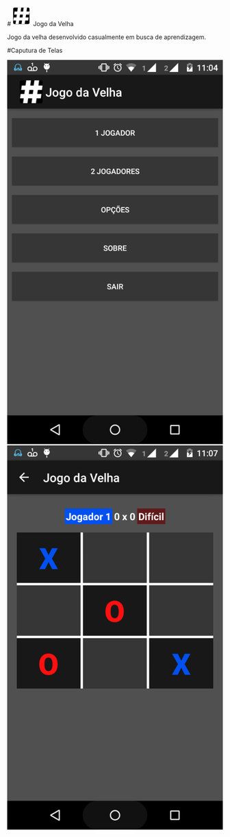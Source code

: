 #![icone](https://raw.githubusercontent.com/cleber-abreu/JogoDaVelha/master/app/src/main/res/mipmap-mdpi/ic_launcher.png) Jogo da Velha

Jogo da velha desenvolvido casualmente em busca de aprendizagem.

#Caputura de Telas

![Imagem de captura de tela](https://raw.githubusercontent.com/cleber-abreu/JogoDaVelha/master/ScreenShots/SC-2016-02-03-110625.png) ![Imagem de captura de tela](https://raw.githubusercontent.com/cleber-abreu/JogoDaVelha/master/ScreenShots/SC-2016-02-03-110745.png)

